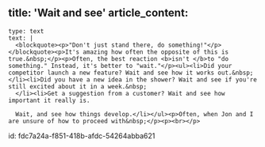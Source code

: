 title: 'Wait and see'
article_content:
  -
    type: text
    text: |
      <blockquote><p>"Don't just stand there, do something!"</p></blockquote><p>It's amazing how often the opposite of this is true.&nbsp;</p><p>Often, the best reaction <b>isn't </b>to "do something." Instead, it's better to "wait."</p><ul><li>Did your competitor launch a new feature? Wait and see how it works out.&nbsp;</li><li>Did you have a new idea in the shower? Wait and see if you're still excited about it in a week.&nbsp;
      </li><li>Get a suggestion from a customer? Wait and see how important it really is.
      
      Wait, and see how things develop.</li></ul><p>Often, when Jon and I are unsure of how to proceed with&nbsp;</p><p><br></p>
id: fdc7a24a-f851-418b-afdc-54264abba621
